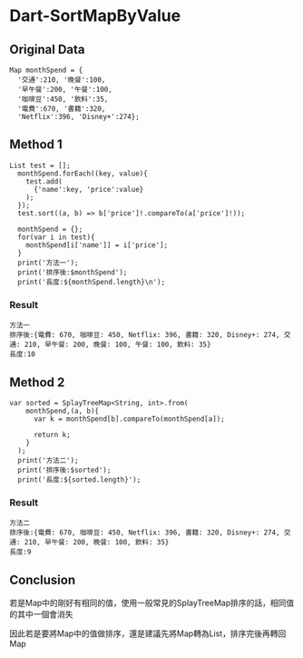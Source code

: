 # Dart-SortMapByValue


## Original Data


```dart=
Map monthSpend = {
  '交通':210, '晚餐':100, 
  '早午餐':200, '午餐':100, 
  '咖啡豆':450, '飲料':35, 
  '電費':670, '書籍':320, 
  'Netflix':396, 'Disney+':274};
```


## Method 1


```dart=
List test = [];
  monthSpend.forEach((key, value){
    test.add(
      {'name':key, 'price':value}
    );
  });
  test.sort((a, b) => b['price']!.compareTo(a['price']!));
  
  monthSpend = {};
  for(var i in test){
    monthSpend[i['name']] = i['price'];
  }
  print('方法一');
  print('排序後:$monthSpend');
  print('長度:${monthSpend.length}\n');
```


### Result


```bash=
方法一
排序後:{電費: 670, 咖啡豆: 450, Netflix: 396, 書籍: 320, Disney+: 274, 交通: 210, 早午餐: 200, 晚餐: 100, 午餐: 100, 飲料: 35}
長度:10
```

## Method 2


```dart=
var sorted = SplayTreeMap<String, int>.from(
    monthSpend,(a, b){
      var k = monthSpend[b].compareTo(monthSpend[a]);
      
      return k;
    }
  );
  print('方法二');
  print('排序後:$sorted');
  print('長度:${sorted.length}');
```


### Result


```bash=
方法二
排序後:{電費: 670, 咖啡豆: 450, Netflix: 396, 書籍: 320, Disney+: 274, 交通: 210, 早午餐: 200, 晚餐: 100, 飲料: 35}
長度:9
```

## Conclusion


若是Map中的剛好有相同的值，使用一般常見的SplayTreeMap排序的話，相同值的其中一個會消失

因此若是要將Map中的值做排序，還是建議先將Map轉為List，排序完後再轉回Map
